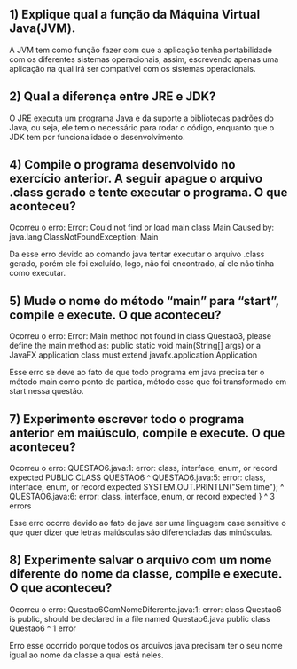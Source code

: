 ## 1) Explique qual a função da Máquina Virtual Java(JVM).

A JVM tem como função fazer com que a aplicação tenha portabilidade com os diferentes sistemas operacionais, assim, escrevendo apenas uma aplicação na qual irá ser compatível com os sistemas operacionais.

## 2) Qual a diferença entre JRE e JDK?

O JRE executa um programa Java e da suporte a bibliotecas padrões do Java, ou seja, ele tem o necessário para rodar o código, enquanto que o JDK tem por funcionalidade o desenvolvimento.

## 4) Compile o programa desenvolvido no exercício anterior. A seguir apague o arquivo .class gerado e tente executar o programa. O que aconteceu?

Ocorreu o erro:
Error: Could not find or load main class Main
Caused by: java.lang.ClassNotFoundException: Main

Da esse erro devido ao comando java tentar executar o arquivo .class gerado, porém ele foi excluído, logo, não foi encontrado, aí ele não tinha como executar.

## 5) Mude o nome do método “main” para “start”, compile e execute. O que aconteceu?

Ocorreu o erro:
Error: Main method not found in class Questao3, please define the main method as:
  public static void main(String[] args)
or a JavaFX application class must extend javafx.application.Application

Esse erro se deve ao fato de que todo programa em java precisa ter o método main como ponto de partida, método esse que foi transformado em start nessa questão.

## 7) Experimente escrever todo o programa anterior em maiúsculo, compile e execute. O que aconteceu?

Ocorreu o erro:
QUESTAO6.java:1: error: class, interface, enum, or record expected
PUBLIC CLASS QUESTAO6
^
QUESTAO6.java:5: error: class, interface, enum, or record expected
        SYSTEM.OUT.PRINTLN("Sem time");
        ^
QUESTAO6.java:6: error: class, interface, enum, or record expected
    }
    ^
3 errors

Esse erro ocorre devido ao fato de java ser uma linguagem case sensitive o que quer dizer que letras maiúsculas são diferenciadas das minúsculas.

## 8) Experimente salvar o arquivo com um nome diferente do nome da classe, compile e execute. O que aconteceu?

Ocorreu o erro:
Questao6ComNomeDiferente.java:1: error: class Questao6 is public, should be declared in a file named Questao6.java
public class Questao6
       ^
1 error

Erro esse ocorrido porque todos os arquivos java precisam ter o seu nome igual ao nome da classe a qual está neles.
